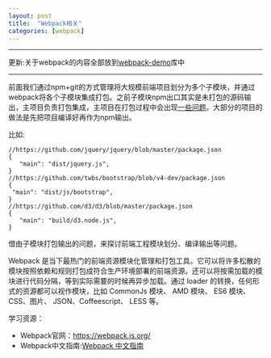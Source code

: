 ```yaml
---
layout: post
title:  "Webpack相关"
categories: [webpack]
---
```


---

更新:关于webpack的内容全部放到<a href='fruitsandwich.github.io/webpack-demo/'>webpack-demo</a>库中

---

前面我们通过npm+git的方式管理将大规模前端项目划分为多个子模块，并通过webpack将各个子模块集成打包。之前子模块npm出口其实是未打包的源码输出，主项目负责打包集成，主项目在打包过程中会出现<a href='/npm-module-webpack-ie'>一些问题</a>。大部分的项目的做法是先把项目编译好再作为npm输出。

比如:
```
//https://github.com/jquery/jquery/blob/master/package.json
{
   "main": "dist/jquery.js",
}
//https://github.com/twbs/bootstrap/blob/v4-dev/package.json
{
 "main": "dist/js/bootstrap",
}
//https://github.com/d3/d3/blob/master/package.json
{
   "main": "build/d3.node.js",
}
```

借由子模块打包输出的问题，来探讨前端工程模块划分、编译输出等问题。


Webpack 是当下最热门的前端资源模块化管理和打包工具。它可以将许多松散的模块按照依赖和规则打包成符合生产环境部署的前端资源。还可以将按需加载的模块进行代码分隔，等到实际需要的时候再异步加载。通过 loader 的转换，任何形式的资源都可以视作模块，比如 CommonJs 模块、 AMD 模块、 ES6 模块、CSS、图片、 JSON、Coffeescript、 LESS 等。

学习资源：
- Webpack官网：<a href='https://webpack.js.org/'>https://webpack.js.org/</a>
- Webpack中文指南:<a href='http://webpackdoc.com/'>Webpack 中文指南</a>
